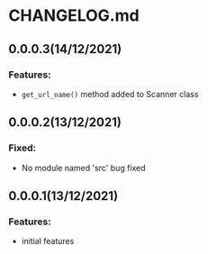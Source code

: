 # CHANGELOG.md

## 0.0.0.3(14/12/2021)

### Features:
  
  - `get_url_name()` method added to Scanner class

## 0.0.0.2(13/12/2021)

### Fixed: 

  - No module named 'src' bug fixed

## 0.0.0.1(13/12/2021)

### Features:

  - initial features